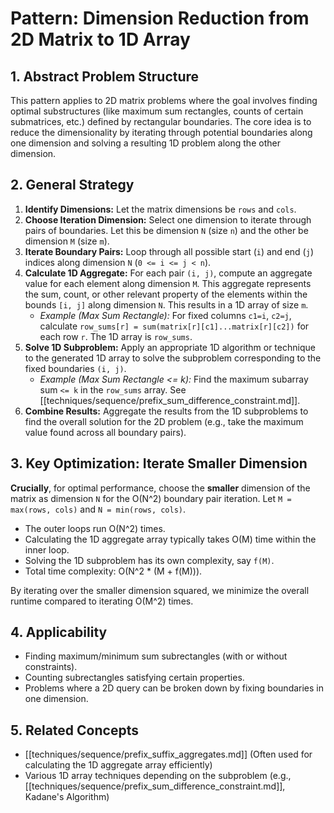 # Pattern: Dimension Reduction from 2D Matrix to 1D Array

## 1. Abstract Problem Structure

This pattern applies to 2D matrix problems where the goal involves finding optimal substructures (like maximum sum rectangles, counts of certain submatrices, etc.) defined by rectangular boundaries. The core idea is to reduce the dimensionality by iterating through potential boundaries along one dimension and solving a resulting 1D problem along the other dimension.

## 2. General Strategy

1.  **Identify Dimensions:** Let the matrix dimensions be `rows` and `cols`.
2.  **Choose Iteration Dimension:** Select one dimension to iterate through pairs of boundaries. Let this be dimension `N` (size `n`) and the other be dimension `M` (size `m`).
3.  **Iterate Boundary Pairs:** Loop through all possible start (`i`) and end (`j`) indices along dimension `N` (`0 <= i <= j < n`).
4.  **Calculate 1D Aggregate:** For each pair `(i, j)`, compute an aggregate value for each element along dimension `M`. This aggregate represents the sum, count, or other relevant property of the elements within the bounds `[i, j]` along dimension `N`. This results in a 1D array of size `m`.
    *   *Example (Max Sum Rectangle):* For fixed columns `c1=i`, `c2=j`, calculate `row_sums[r] = sum(matrix[r][c1]...matrix[r][c2])` for each row `r`. The 1D array is `row_sums`.
5.  **Solve 1D Subproblem:** Apply an appropriate 1D algorithm or technique to the generated 1D array to solve the subproblem corresponding to the fixed boundaries `(i, j)`.
    *   *Example (Max Sum Rectangle <= k):* Find the maximum subarray sum `<= k` in the `row_sums` array. See [[techniques/sequence/prefix_sum_difference_constraint.md]].
6.  **Combine Results:** Aggregate the results from the 1D subproblems to find the overall solution for the 2D problem (e.g., take the maximum value found across all boundary pairs).

## 3. Key Optimization: Iterate Smaller Dimension

**Crucially**, for optimal performance, choose the **smaller** dimension of the matrix as dimension `N` for the O(N^2) boundary pair iteration. Let `M = max(rows, cols)` and `N = min(rows, cols)`.
*   The outer loops run O(N^2) times.
*   Calculating the 1D aggregate array typically takes O(M) time within the inner loop.
*   Solving the 1D subproblem has its own complexity, say `f(M)`.
*   Total time complexity: O(N^2 * (M + f(M))).

By iterating over the smaller dimension squared, we minimize the overall runtime compared to iterating O(M^2) times.

## 4. Applicability

*   Finding maximum/minimum sum subrectangles (with or without constraints).
*   Counting subrectangles satisfying certain properties.
*   Problems where a 2D query can be broken down by fixing boundaries in one dimension.

## 5. Related Concepts

*   [[techniques/sequence/prefix_suffix_aggregates.md]] (Often used for calculating the 1D aggregate array efficiently)
*   Various 1D array techniques depending on the subproblem (e.g., [[techniques/sequence/prefix_sum_difference_constraint.md]], Kadane's Algorithm) 